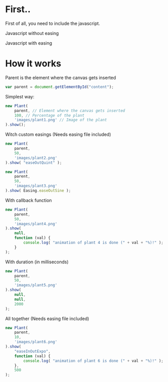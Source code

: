 # First..

First of all, you need to include the javascript.

Javascript without easing
**<script src="js/plant.min.js" type="text/javascript"></script>**

Javascript with easing
**<script src="js/easing.min.js" type="text/javascript"></script>**
**<script src="js/plant.min.js" type="text/javascript"></script>**



# How it works

Parent is the element where the canvas gets inserted
```javascript
var parent = document.getElementById("content");
```

Simplest way:
```javascript
new Plant(
    parent, // Element where the canvas gets inserted
    100, // Percentage of the plant
    'images/plant1.png' // Image of the plant
).show();
```
Witch custom easings (Needs easing file included)
```javascript
new Plant(
    parent, 
    50, 
    'images/plant2.png'
).show( "easeOutQuint" );
```
```javascript
new Plant(
    parent, 
    50, 
    'images/plant3.png'
).show( Easing.easeOutSine );
```

With callback function
```javascript
new Plant(
    parent, 
    50, 
    'images/plant4.png'
).show( 
    null, 
    function (val) {
        console.log( "animation of plant 4 is done (" + val + "%)!" );
    }
);
```

With duration (in milliseconds)
```javascript
new Plant(
    parent, 
    50, 
    'images/plant5.png'
).show( 
    null, 
    null, 
    2000 
);
```

All together (Needs easing file included)
```javascript
new Plant(
    parent, 
    10, 
    'images/plant6.png'
).show( 
    "easeInOutExpo", 
    function (val) {
        console.log( "animation of plant 6 is done (" + val + "%)!" );
    }, 
    500 
);
```

